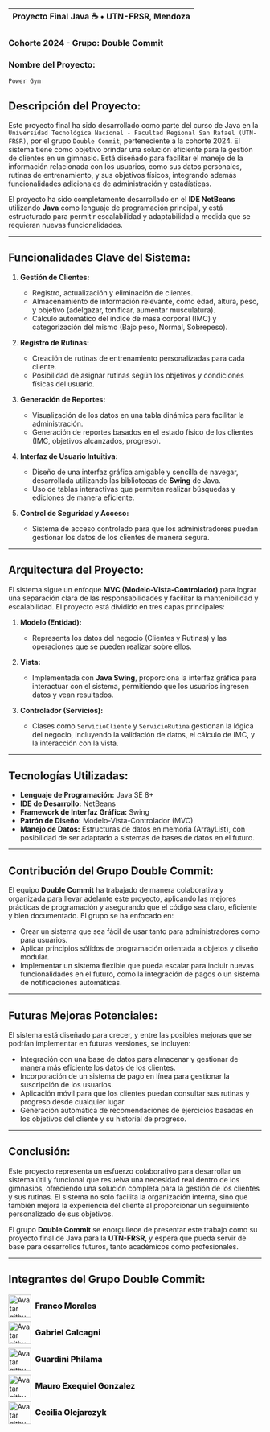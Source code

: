 | Proyecto Final Java ☕ • UTN-FRSR, Mendoza |
|---------------------------------------------|

### Cohorte 2024 - Grupo: Double Commit

### Nombre del Proyecto:  
`Power Gym`

## Descripción del Proyecto:

Este proyecto final ha sido desarrollado como parte del curso de Java en la `Universidad Tecnológica Nacional - Facultad Regional San Rafael (UTN-FRSR)`, por el grupo `Double Commit`, perteneciente a la cohorte 2024. El sistema tiene como objetivo brindar una solución eficiente para la gestión de clientes en un gimnasio. Está diseñado para facilitar el manejo de la información relacionada con los usuarios, como sus datos personales, rutinas de entrenamiento, y sus objetivos físicos, integrando además funcionalidades adicionales de administración y estadísticas.

El proyecto ha sido completamente desarrollado en el **IDE NetBeans** utilizando **Java** como lenguaje de programación principal, y está estructurado para permitir escalabilidad y adaptabilidad a medida que se requieran nuevas funcionalidades.

---

## Funcionalidades Clave del Sistema:

1. **Gestión de Clientes:**
   - Registro, actualización y eliminación de clientes.
   - Almacenamiento de información relevante, como edad, altura, peso, y objetivo (adelgazar, tonificar, aumentar musculatura).
   - Cálculo automático del índice de masa corporal (IMC) y categorización del mismo (Bajo peso, Normal, Sobrepeso).

2. **Registro de Rutinas:**
   - Creación de rutinas de entrenamiento personalizadas para cada cliente.
   - Posibilidad de asignar rutinas según los objetivos y condiciones físicas del usuario.

3. **Generación de Reportes:**
   - Visualización de los datos en una tabla dinámica para facilitar la administración.
   - Generación de reportes basados en el estado físico de los clientes (IMC, objetivos alcanzados, progreso).

4. **Interfaz de Usuario Intuitiva:**
   - Diseño de una interfaz gráfica amigable y sencilla de navegar, desarrollada utilizando las bibliotecas de **Swing** de Java.
   - Uso de tablas interactivas que permiten realizar búsquedas y ediciones de manera eficiente.

5. **Control de Seguridad y Acceso:**
   - Sistema de acceso controlado para que los administradores puedan gestionar los datos de los clientes de manera segura.

---

## Arquitectura del Proyecto:

El sistema sigue un enfoque **MVC (Modelo-Vista-Controlador)** para lograr una separación clara de las responsabilidades y facilitar la mantenibilidad y escalabilidad. El proyecto está dividido en tres capas principales:

1. **Modelo (Entidad):**
   - Representa los datos del negocio (Clientes y Rutinas) y las operaciones que se pueden realizar sobre ellos.

2. **Vista:**
   - Implementada con **Java Swing**, proporciona la interfaz gráfica para interactuar con el sistema, permitiendo que los usuarios ingresen datos y vean resultados.

3. **Controlador (Servicios):**
   - Clases como `ServicioCliente` y `ServicioRutina` gestionan la lógica del negocio, incluyendo la validación de datos, el cálculo de IMC, y la interacción con la vista.

---

## Tecnologías Utilizadas:

- **Lenguaje de Programación:** Java SE 8+
- **IDE de Desarrollo:** NetBeans
- **Framework de Interfaz Gráfica:** Swing
- **Patrón de Diseño:** Modelo-Vista-Controlador (MVC)
- **Manejo de Datos:** Estructuras de datos en memoria (ArrayList), con posibilidad de ser adaptado a sistemas de bases de datos en el futuro.

---

## Contribución del Grupo Double Commit:

El equipo **Double Commit** ha trabajado de manera colaborativa y organizada para llevar adelante este proyecto, aplicando las mejores prácticas de programación y asegurando que el código sea claro, eficiente y bien documentado. El grupo se ha enfocado en:
- Crear un sistema que sea fácil de usar tanto para administradores como para usuarios.
- Aplicar principios sólidos de programación orientada a objetos y diseño modular.
- Implementar un sistema flexible que pueda escalar para incluir nuevas funcionalidades en el futuro, como la integración de pagos o un sistema de notificaciones automáticas.

---

## Futuras Mejoras Potenciales:

El sistema está diseñado para crecer, y entre las posibles mejoras que se podrían implementar en futuras versiones, se incluyen:
- Integración con una base de datos para almacenar y gestionar de manera más eficiente los datos de los clientes.
- Incorporación de un sistema de pago en línea para gestionar la suscripción de los usuarios.
- Aplicación móvil para que los clientes puedan consultar sus rutinas y progreso desde cualquier lugar.
- Generación automática de recomendaciones de ejercicios basadas en los objetivos del cliente y su historial de progreso.

---

## Conclusión:

Este proyecto representa un esfuerzo colaborativo para desarrollar un sistema útil y funcional que resuelva una necesidad real dentro de los gimnasios, ofreciendo una solución completa para la gestión de los clientes y sus rutinas. El sistema no solo facilita la organización interna, sino que también mejora la experiencia del cliente al proporcionar un seguimiento personalizado de sus objetivos.

El grupo **Double Commit** se enorgullece de presentar este trabajo como su proyecto final de Java para la **UTN-FRSR**, y espera que pueda servir de base para desarrollos futuros, tanto académicos como profesionales.

---

## Integrantes del Grupo Double Commit:

<article style="display: grid; grid-template-columns: repeat(auto-fit, minmax(auto, 1fr))">

<div style="display: flex; align-items: center; align-content: center; gap: 8px;" href="https://github.com/Mendoxeneixe">
<img src="https://avatars.githubusercontent.com/u/134340520?v=4" alt="Avatar github Franco" width="45" height="45" />
<span style="font-weight: 800; font-size: 1rem">Franco Morales</span>
</div>

<div style="display: flex; align-items: center; align-content: center; gap: 8px; margin-top: 8px;" href="https://github.com/solidsnk86">
<img src="https://avatars.githubusercontent.com/u/93176365?v=4" alt="Avatar github Gabriel" width="45" height="45" />
<span style="font-weight: 800; font-size: 1rem">Gabriel Calcagni</span>
</div>

<div style="display: flex; align-items: center; align-content: center; gap: 8px; margin-top: 8px;" href="https://github.com/Philama">
<img src="https://avatars.githubusercontent.com/u/25463245?v=4" alt="Avatar github Philama" width="45" height="45" />
<span style="font-weight: 800; font-size: 1rem">Guardini Philama</span>
</div>

<div style="display: flex; align-items: center; align-content: center; gap: 8px; margin-top: 8px;" href="https://github.com/megon1">
<img src="https://avatars.githubusercontent.com/u/86989774?v=4" alt="Avatar github megon1" width="45" height="45" />
<span style="font-weight: 800; font-size: 1rem">Mauro Exequiel Gonzalez</span>
</div>

<div style="display: flex; align-items: center; align-content: center; gap: 8px; margin-top: 8px;" href="https://github.com/CeciliaOlejar">
<img src="https://avatars.githubusercontent.com/u/104603137?v=4" alt="Avatar github ceciliaOlejar" width="45" height="45" />
<span style="font-weight: 800; font-size: 1rem">Cecilia Olejarczyk</span>
</div>

</article>



